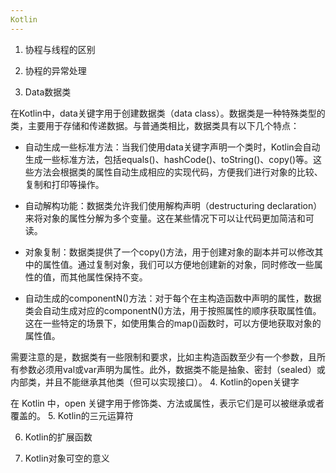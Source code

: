 ```yaml
---
Kotlin
---
```

1. 协程与线程的区别

2. 协程的异常处理

3. Data数据类

在Kotlin中，data关键字用于创建数据类（data class）。数据类是一种特殊类型的类，主要用于存储和传递数据。与普通类相比，数据类具有以下几个特点：

- 自动生成一些标准方法：当我们使用data关键字声明一个类时，Kotlin会自动生成一些标准方法，包括equals()、hashCode()、toString()、copy()等。这些方法会根据类的属性自动生成相应的实现代码，方便我们进行对象的比较、复制和打印等操作。

- 自动解构功能：数据类允许我们使用解构声明（destructuring declaration）来将对象的属性分解为多个变量。这在某些情况下可以让代码更加简洁和可读。

- 对象复制：数据类提供了一个copy()方法，用于创建对象的副本并可以修改其中的属性值。通过复制对象，我们可以方便地创建新的对象，同时修改一些属性的值，而其他属性保持不变。

- 自动生成的componentN()方法：对于每个在主构造函数中声明的属性，数据类会自动生成对应的componentN()方法，用于按照属性的顺序获取属性值。这在一些特定的场景下，如使用集合的map()函数时，可以方便地获取对象的属性值。

需要注意的是，数据类有一些限制和要求，比如主构造函数至少有一个参数，且所有参数必须用val或var声明为属性。此外，数据类不能是抽象、密封（sealed）或内部类，并且不能继承其他类（但可以实现接口）。
4. Kotlin的open关键字

在 Kotlin 中，open 关键字用于修饰类、方法或属性，表示它们是可以被继承或者覆盖的。
5. Kotlin的三元运算符

6. Kotlin的扩展函数

7. Kotlin对象可空的意义
